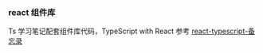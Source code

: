 ### react 组件库

Ts 学习笔记配套组件库代码，TypeScript with React 参考 [react-typescript-备忘录](https://github.com/fi3ework/blog/blob/master/react-typescript-cheatsheet-cn/README.md)
